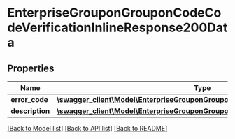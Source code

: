 # EnterpriseGrouponGrouponCodeCodeVerificationInlineResponse200Data

## Properties
Name | Type | Description | Notes
------------ | ------------- | ------------- | -------------
**error_code** | [**\swagger_client\Model\EnterpriseGrouponGrouponCodeCodeVerificationErrorCode**](EnterpriseGrouponGrouponCodeCodeVerificationErrorCode.md) |  | 
**description** | [**\swagger_client\Model\EnterpriseGrouponGrouponCodeCodeVerificationDescription**](EnterpriseGrouponGrouponCodeCodeVerificationDescription.md) |  | 

[[Back to Model list]](../README.md#documentation-for-models) [[Back to API list]](../README.md#documentation-for-api-endpoints) [[Back to README]](../README.md)

